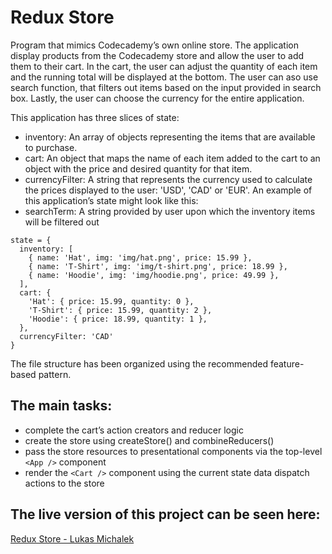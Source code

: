 # **Redux Store**

Program that mimics Codecademy’s own online store. The application display products from the Codecademy store and allow the user to add them to their cart. In the cart, the user can adjust the quantity of each item and the running total will be displayed at the bottom. The user can aso use search function, that filters out items based on the input provided in search box. Lastly, the user can choose the currency for the entire application.



This application has three slices of state:

- inventory: An array of objects representing the items that are available to purchase.
- cart: An object that maps the name of each item added to the cart to an object with the price and desired quantity for that item.
- currencyFilter: A string that represents the currency used to calculate the prices displayed to the user: 'USD', 'CAD' or 'EUR'.
An example of this application’s state might look like this:
- searchTerm: A string provided by user upon which the inventory items will be filtered out

```
state = {
  inventory: [
    { name: 'Hat', img: 'img/hat.png', price: 15.99 },
    { name: 'T-Shirt', img: 'img/t-shirt.png', price: 18.99 },
    { name: 'Hoodie', img: 'img/hoodie.png', price: 49.99 },
  ],
  cart: {
    'Hat': { price: 15.99, quantity: 0 },
    'T-Shirt': { price: 15.99, quantity: 2 },
    'Hoodie': { price: 18.99, quantity: 1 },
  },
  currencyFilter: 'CAD'
}
```

The file structure has been organized using the recommended feature-based pattern.

## The main tasks:

 - complete the cart’s action creators and reducer logic
 - create the store using createStore() and combineReducers()
 - pass the store resources to presentational components via the top-level `<App />` component
 - render the `<Cart />` component using the current state data
dispatch actions to the store

## The live version of this project can be seen here:

<a href="https://lukas-michalek.github.io/redux-store/" target="_blank">Redux Store - Lukas Michalek</a>

